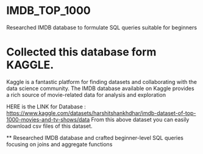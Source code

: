 # IMDB_TOP_1000
Researched IMDB database to formulate SQL queries suitable for beginners

# Collected this database form KAGGLE. 
Kaggle is a fantastic platform for finding datasets and collaborating with the data science community. The IMDB database available on Kaggle provides a rich source of movie-related data for analysis and exploration

HERE is the LINK for Database : https://www.kaggle.com/datasets/harshitshankhdhar/imdb-dataset-of-top-1000-movies-and-tv-shows/data
From this above dataset you can easily download csv files of this dataset.

** Researched IMDB database and crafted beginner-level SQL queries focusing on joins and aggregate functions

